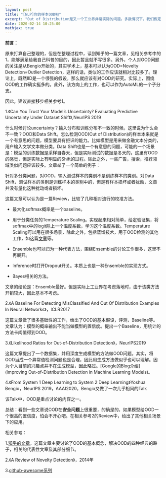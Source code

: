 ```yaml
---
layout: post
title: "[NLP]你的样本OOD啦"
excerpt: "Out of Distribution是又一个工业界非常实际的问题。多数情况下，我们假定IID成立，但是实际当模型面向用户时，用户会带来OOD的样本。你不能说，OOD啦，不是我的锅吧？"
date: 2020-02-14 10:25:00
mathjax: true
---
```


**前言：**

原来打算自己整理的，但是在整理过程中，读到知乎的一篇文章，见相关参考中的1，能够满足给我自己科普的目的，因此暂且就不写很多。另外，个人对OOD问题的关注是从Bengio开始的，其实学术上，基本可以认为OOD=Novelty Detection=Outlier Detection，这样的话，类似的工作应该就相对比较多了。理论上，既然IID是一个很强的假设，那么就应该有对OOD的研究。实际上，围绕OOD的工作确实挺多的。此外，该方向上的工作，也可以作为AutoML的一个子分支。

因此，建议直接移步相关参考1。

1.《Can You Trust Your Model’s Uncertainty? Evaluating Predictive Uncertainty Under Dataset Shift》,NeurIPS 2019

什么时候讨论uncertainty？输入分布和训练分布不一致的时候。这里说为什么会不一致？OOD和Data Shift。怎么检测OOD(Out of Distribution)的样本本来就是一个有意思的问题，模型要具有拒识的能力。比如模型是用来做金融文本分类的，用户输入文学文本做分类。Data Shift也是一个有意思的问题，可能的一个场景是：模型的训练数据是采样自春天，但是实际测试的数据是冬天的，这里有OOD的感觉，但是实际上有明显的Shift的过程。除此之外，一些广告，搜索，推荐领域类似问题应该较多。文章举了一个简单的例子：

针对多分类问题，对OOD，输入测试样本的类别不是训练样本的类别。对Data Shift，测试样本的类别是训练样本的类别中的，但是有样本损坏或者扰动，文章并没有量化这种扰动或者损坏。 

这篇文章可以认为是一篇Review，比较了几种相对流行的校准方法。

+ 最大化softmax概率是一个baseline。

+ 用于分类任务的Temperature Scaling。实现起来相对简单，给定验证集，将softmax中的logit除上一个温度系数，学习这个温度系数。Temperature Scaling可以用在很多场景，除此之外，包括蒸馏技术，用于OOD检测的其他工作，如这篇[文章](https://link.zhihu.com/?target=https%3A//arxiv.org/abs/1706.02690)等。

+ Ensemble也可以归为一种代表方法，围绕Ensemble的讨论工作很多，这里不再展开。

+ Inference时打开Dropout开关。本质上也是一种Ensemble的实现方式。

+ Bayes相关的方法。

文章的结论是：Ensemble最好。但是实际上工业界在考虑落地时，由于该类方法开销较大，因此基本不考虑。

2.《A Baseline For Detecting MisClassified And Out Of Distribution Examples In Neural Networks》，ICLR2017

这篇文章做了很多基础性的工作，给出了OOD的基本假设，评测，Baseline等。文章认为：模型的概率输出不能当做模型的置信度。提出一个Baseline，用统计的方法卡阈值得到OOD。

3.《Likelihood Ratios for Out-of-Distribution Detection》，NeurIPS2019

这篇文章提出了一个数据集，并用深度生成模型的方法做OOD问题。其实，将OOD当成一个异常值检测问题也是合理，因此用生成方法做似乎也可以理解。因为个人目前的兴趣点并不在生成模型，因此略过。[Google的Blog介绍](Improving Out-of-Distribution Detection in Machine Learning Models)。

4.《From System 1 Deep Learning to System 2 Deep Learning》Yoshua Bengio，NeurIPS 2019，AAAI2020，Bengio又做了一次几乎相同的Talk

该Talk中，OOD是重点讨论的内容之一。

总结：看到一些文章说OOD在**安全问题**上很重要，的确是的，如果模型给OOD一个很高的置信度，怕会不开心吧。在相关参考2的Review中，给出了其他相关场景下的应用。


相关参考：

1.[知乎的文章](https://zhuanlan.zhihu.com/p/102870562)，这篇文章主要讨论了OOD的基本概念，解决OOD的四种经典的路子，相关的代表性文章及其部分细节。

2.《A Review of Novelty Detection》，2014年

3.[github-awesome系列](https://github.com/ashafaei/out-of-distribution-detection)